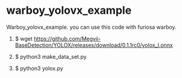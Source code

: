 # warboy_yolovx_example
Warboy_yolovx_example. you can use this code with furiosa warboy.


1. $ wget https://github.com/Megvii-BaseDetection/YOLOX/releases/download/0.1.1rc0/yolox_l.onnx

2. $ python3 make_data_set.py

3. $ python3 yolox.py
